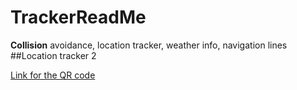 # TrackerReadMe
**Collision** avoidance, location tracker, weather info, navigation lines
##Location tracker 2

[Link for the QR code](https://expo.io/@anwar-ulhaq/projects/cetema)

